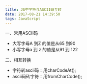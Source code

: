 ```yaml
---
title: JS中字符与ASCII码互转
date: 2017-08-21 14:39:50
tags: JavaScript
---
```


一、常用ASCII码

* 大写字母A 到Z 的值是从65 到90
* 小写字母a 到 z 的值是从91 到 122

二、相互转换

* 字符转ascii码：用charCodeAt();
* ascii码砖字符：用fromCharCode();